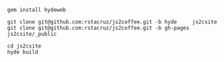     gem install hydeweb

    git clone git@github.com:rstacruz/js2coffee.git -b hyde     js2csite
    git clone git@github.com:rstacruz/js2coffee.git -b gh-pages js2csite/_public

    cd js2csite
    hyde build

